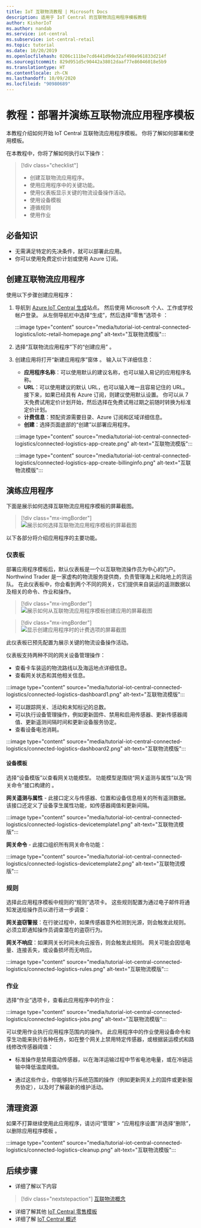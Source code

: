 ```yaml
---
title: IoT 互联物流教程 | Microsoft Docs
description: 适用于 IoT Central 的互联物流应用程序模板教程
author: KishorIoT
ms.author: nandab
ms.service: iot-central
ms.subservice: iot-central-retail
ms.topic: tutorial
ms.date: 10/20/2019
ms.openlocfilehash: 0206c111be7cd6441d9de32af498e961833d214f
ms.sourcegitcommit: 829d951d5c90442a38012daaf77e86046018e5b9
ms.translationtype: HT
ms.contentlocale: zh-CN
ms.lasthandoff: 10/09/2020
ms.locfileid: "90980689"
---
```

# <a name="tutorial-deploy-and-walk-through-a-connected-logistics-application-template"></a>教程：部署并演练互联物流应用程序模板

本教程介绍如何开始 IoT Central 互联物流应用程序模板。 你将了解如何部署和使用模板。

在本教程中，你将了解如何执行以下操作：

> [!div class="checklist"]
> * 创建互联物流应用程序。
> * 使用应用程序中的关键功能。
> * 使用仪表板显示关键的物流设备操作活动。
> * 使用设备模板
> * 遵循规则
> * 使用作业

## <a name="prerequisites"></a>必备知识

* 无需满足特定的先决条件，就可以部署此应用。
* 你可以使用免费定价计划或使用 Azure 订阅。

## <a name="create-connected-logistics-application"></a>创建互联物流应用程序

使用以下步骤创建应用程序：

1. 导航到 [Azure IoT Central 生成](https://aka.ms/iotcentral)站点。 然后使用 Microsoft 个人、工作或学校帐户登录。 从左侧导航栏中选择“生成”，然后选择“零售”选项卡 ：

    :::image type="content" source="media/tutorial-iot-central-connected-logistics/iotc-retail-homepage.png" alt-text="互联物流模版":::

2. 选择“互联物流应用程序”下的“创建应用” 。

3. 创建应用将打开“新建应用程序”窗体 。 输入以下详细信息：


    * **应用程序名称**：可以使用默认的建议名称，也可以输入易记的应用程序名称。
    * **URL**：可以使用建议的默认 URL，也可以输入唯一且容易记住的 URL。 接下来，如果已经具有 Azure 订阅，则建议使用默认设置。 你可以从 7 天免费试用定价计划开始，然后选择在免费试用过期之前随时转换为标准定价计划。
    * **计费信息**：预配资源需要目录、Azure 订阅和区域详细信息。
    * **创建**：选择页面底部的“创建”以部署应用程序。

    :::image type="content" source="media/tutorial-iot-central-connected-logistics/connected-logistics-app-create.png" alt-text="互联物流模版":::

    :::image type="content" source="media/tutorial-iot-central-connected-logistics/connected-logistics-app-create-billinginfo.png" alt-text="互联物流模版":::

## <a name="walk-through-the-application"></a>演练应用程序

下面是展示如何选择互联物流应用程序模板的屏幕截图。

> [!div class="mx-imgBorder"]
> ![展示如何选择互联物流应用程序模板的屏幕截图](./media/tutorial-iot-central-connected-logistics/iotc-retail-homepage.png)

以下各部分将介绍应用程序的主要功能。

### <a name="dashboard"></a>仪表板

部署应用程序模板后，默认仪表板是一个以互联物流操作员为中心的门户。 Northwind Trader 是一家虚构的物流服务提供商，负责管理海上和陆地上的货运队。 在此仪表板中，你会看到两个不同的网关，它们提供来自装运的遥测数据以及相关的命令、作业和操作。

> [!div class="mx-imgBorder"]
> ![展示如何从互联物流应用程序模板创建应用的屏幕截图](./media/tutorial-iot-central-connected-logistics/connected-logistics-app-create.png)

> [!div class="mx-imgBorder"]
> ![显示创建应用程序时的计费选项的屏幕截图](./media/tutorial-iot-central-connected-logistics/connected-logistics-app-create-billinginfo.png)

此仪表板已预先配置为展示关键的物流设备操作活动。

仪表板支持两种不同的网关设备管理操作：

* 查看卡车装运的物流路线以及海运地点详细信息。
* 查看网关状态和其他相关信息。

:::image type="content" source="media/tutorial-iot-central-connected-logistics/connected-logistics-dashboard1.png" alt-text="互联物流模版":::

* 可以跟踪网关、活动和未知标记的总数。
* 可以执行设备管理操作，例如更新固件、禁用和启用传感器、更新传感器阈值、更新遥测间隔时间和更新设备服务协定。
* 查看设备电池消耗。

:::image type="content" source="media/tutorial-iot-central-connected-logistics/connected-logistics-dashboard2.png" alt-text="互联物流模版":::

#### <a name="device-template"></a>设备模板

选择“设备模版”以查看网关功能模型。 功能模型是围绕“网关遥测与属性”以及“网关命令”接口构建的 。

**网关遥测与属性** - 此接口定义与传感器、位置和设备信息相关的所有遥测数据。 该接口还定义了设备孪生属性功能，如传感器阈值和更新间隔。

:::image type="content" source="media/tutorial-iot-central-connected-logistics/connected-logistics-devicetemplate1.png" alt-text="互联物流模版":::

**网关命令** - 此接口组织所有网关命令功能：

:::image type="content" source="media/tutorial-iot-central-connected-logistics/connected-logistics-devicetemplate2.png" alt-text="互联物流模版":::

### <a name="rules"></a>规则

选择此应用程序模板中规则的“规则”选项卡。 这些规则配置为通过电子邮件将通知发送给操作员以进行进一步调查：

**网关盗窃警报**：在行驶过程中，如果传感器意外检测到光源，则会触发此规则。 必须立即通知操作员调查潜在的盗窃行为。

**网关不响应**：如果网关长时间未向云报告，则会触发此规则。 网关可能会因低电量、连接丢失，或设备损坏而无响应。

:::image type="content" source="media/tutorial-iot-central-connected-logistics/connected-logistics-rules.png" alt-text="互联物流模版":::

### <a name="jobs"></a>作业

选择“作业”选项卡，查看此应用程序中的作业：

:::image type="content" source="media/tutorial-iot-central-connected-logistics/connected-logistics-jobs.png" alt-text="互联物流模版":::

可以使用作业执行应用程序范围内的操作。 此应用程序中的作业使用设备命令和孪生功能来执行各种任务，如在整个网关上禁用特定传感器，或根据装运模式和路线修改传感器阈值：

* 标准操作是禁用震动传感器，以在海洋运输过程中节省电池电量，或在冷链运输中降低温度阈值。

* 通过这些作业，你能够执行系统范围的操作（例如更新网关上的固件或更新服务协定），以及时了解最新的维护活动。

## <a name="clean-up-resources"></a>清理资源

如果不打算继续使用此应用程序，请访问“管理” > “应用程序设置”并选择“删除”，以删除应用程序模板  。

:::image type="content" source="media/tutorial-iot-central-connected-logistics/connected-logistics-cleanup.png" alt-text="互联物流模版":::

## <a name="next-steps"></a>后续步骤
* 详细了解以下内容 
> [!div class="nextstepaction"]
> [互联物流概念](./architecture-connected-logistics.md)
* 详细了解其他 [IoT Central 零售模板](./overview-iot-central-retail.md)
* 详细了解 [IoT Central 概述](../core/overview-iot-central.md)
